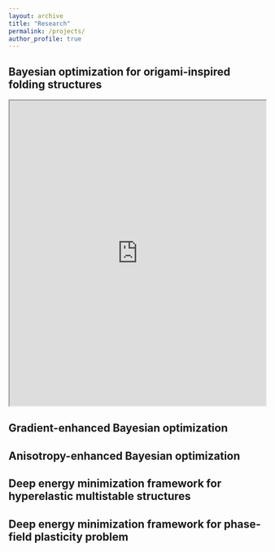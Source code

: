 ```yaml
---
layout: archive
title: "Research"
permalink: /projects/
author_profile: true
---
```


## Bayesian optimization for origami-inspired folding structures

<iframe src="https://example.com/yourfile.pdf" width="100%" height="600px"></iframe>

## Gradient-enhanced Bayesian optimization

## Anisotropy-enhanced Bayesian optimization

## Deep energy minimization framework for hyperelastic multistable structures

## Deep energy minimization framework for phase-field plasticity problem
